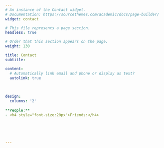 ```yaml
---
# An instance of the Contact widget.
# Documentation: https://sourcethemes.com/academic/docs/page-builder/
widget: contact

# This file represents a page section.
headless: true

# Order that this section appears on the page.
weight: 130

title: Contact
subtitle:

content:
  # Automatically link email and phone or display as text?
  autolink: true
  
  
  
design:
  columns: '2'
  
**People:**
- <h4 style="font-size:20px">Friends:</h4> 

  
  
  
  
---
```

